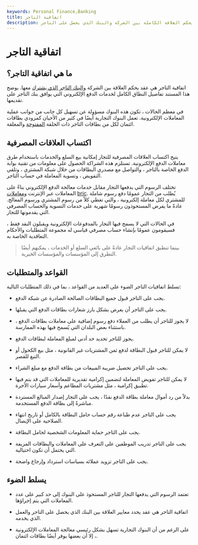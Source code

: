 ```yaml
---
keywords: Personal Finance,Banking
title: اتفاقية التاجر
description: اتفاقية التاجر هي عقد يحكم العلاقة الكاملة بين الشركة والبنك الذي يحصل على التاجر.
---
```


# اتفاقية التاجر
## ما هي اتفاقية التاجر؟

اتفاقية التاجر هي عقد يحكم العلاقة بين الشركة [والبنك التاجر الذي يشترك](/acquirer) معها. يوضح هذا المستند تفاصيل النطاق الكامل لخدمات الدفع الإلكتروني التي يوافق بنك التاجر على تقديمها.

في معظم الحالات ، تكون هذه البنوك مسؤولة عن تسهيل كل جانب من جوانب عملية المعاملات الإلكترونية. تعمل البنوك التجارية أيضًا في كثير من الأحيان كمزودي بطاقات ائتمان لكل من بطاقات التاجر ذات الحلقة [المفتوحة](/open-loop-card) والمغلقة.

## اكتساب العلاقات المصرفية

يتيح اكتساب العلاقات المصرفية للتجار إمكانية بيع السلع والخدمات باستخدام طرق معاملات الدفع الإلكترونية. تستلزم هذه الشراكة الحصول على معلومات من تقنية بوابة الدفع الخاصة بالتاجر ، والتواصل مع مصدري البطاقات من خلال شبكة المشتري ، وتلقي التفويض ، وتسوية المعاملة في حساب التاجر.

تختلف الرسوم التي يدفعها التجار مقابل خدمات معالجة الدفع الإلكتروني بناءً على المعاملات عبر الإنترنت [ومعاملات](/brickandmortar) [bric](/brickandmortar). يُطلب من التجار عمومًا دفع رسوم شاملة للمشتري لكل معاملة إلكترونية ، والتي تغطي كلاً من رسوم المشتري ورسوم المعالج. عادةً ما يفرض المستحوذون رسومًا شهرية على خدمات التسوية والحساب المصرفي التي يقدمونها للتجار.

في الحالات التي لا يسمح فيها التجار بالمدفوعات الإلكترونية ويقبلون النقد فقط ، فسيقومون عمومًا بإنشاء حساب مصرفي قياسي له مجموعة المتطلبات والأحكام التعاقدية الخاصة به.

> بينما تنطبق اتفاقيات التجار عادةً على بائعي السلع أو الخدمات ، يمكنهم أيضًا التطرق إلى المؤسسات والمؤسسات الخيرية.

>

## القواعد والمتطلبات

تسلط اتفاقيات التاجر الضوء على العديد من القواعد ، بما في ذلك المتطلبات التالية:

- يجب على التاجر قبول جميع البطاقات الصالحة الصادرة عن شبكة الدفع.

- يجب على التاجر أن يعرض بشكل بارز شعارات بطاقات الدفع التي يقبلها.

- لا يجوز للتاجر أن يطلب من العملاء دفع رسوم إضافية على معاملات بطاقات الدفع ، باستثناء بعض البلدان التي يُسمح فيها بهذه الممارسة.

- يجوز للتاجر تحديد حد أدنى لمبلغ المعاملة لبطاقات الدفع.

- لا يمكن للتاجر قبول البطاقة لدفع ثمن المشتريات غير القانونية ، مثل بيع الكحول أو التبغ للقصر.

- يجب على التاجر تحصيل ضريبة المبيعات من بطاقة الدفع مع مبلغ الشراء.

- لا يمكن للتاجر تفويض المعاملة لتضمين إكرامية تقديرية للمعاملات التي قد يتم فيها تطبيق إكرامية ، مثل مشتريات المطاعم وأسعار سيارات الأجرة.

- بدلاً من رد أموال معاملة بطاقة الدفع نقدًا ، يجب على التجار إصدار المبالغ المستردة مباشرةً إلى بطاقة الدفع المستخدمة.

- يجب على التاجر عدم طباعة رقم حساب حامل البطاقة بالكامل أو تاريخ انتهاء الصلاحية على الإيصال.

- يجب على التاجر حماية المعلومات الشخصية لحامل البطاقة.

- يجب على التاجر تدريب الموظفين على التعرف على المعاملات والبطاقات المزيفة التي يحتمل أن تكون احتيالية.

- يجب على التاجر تزويد عملائه بسياسات استرداد وإرجاع واضحة.

## يسلط الضوء

- تعتمد الرسوم التي يدفعها التجار للتاجر المستحوذ على البنوك إلى حد كبير على عدد المعاملات التي يتم إجراؤها.

- اتفاقية التاجر هي عقد يحدد معايير العلاقة بين البنك الذي يحصل على التاجر والعمل الذي يخدمه.

- على الرغم من أن البنوك التجارية تسهل بشكل رئيسي معالجة المعاملات الإلكترونية ، إلا أن بعضها يوفر أيضًا بطاقات ائتمان.

